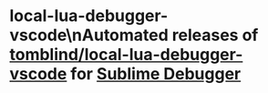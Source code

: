 # local-lua-debugger-vscode\nAutomated releases of [tomblind/local-lua-debugger-vscode](https://github.com/tomblind/local-lua-debugger-vscode) for [Sublime Debugger](https://github.com/daveleroy/SublimeDebugger)
